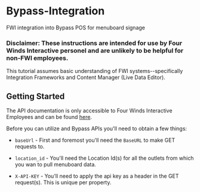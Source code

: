 # Bypass-Integration
 FWI integration into Bypass POS for menuboard signage

### **Disclaimer:** These instructions are intended for use by Four Winds Interactive personel and are unlikely to be helpful for non-FWI employees.  

This tutorial assumes basic understanding of FWI systems--specifically Integration Frameworks and Content Manager (Live Data Editor).

## Getting Started

The API documentation is only accessible to Four Winds Interactive Employees and can be found [here](https://fourwindsinteractivehq-my.sharepoint.com/:u:/g/personal/will_karges_fourwindsinteractive_com/Ee7Tov4h0IlFpikTidP4UWUBiB4ITTSOEaC-13saXq4YDg?e=pP7Q9R).

Before you can utilize and Bypass APIs you'll need to obtain a few things:


* `baseUrl` - First and foremost you'll need the `BaseURL` to make GET requests to.

* `location_id` - You'll need the Location Id(s) for all the outlets from which you wan to pull menuboard data.

* `X-API-KEY` - You'll need to apply the api key as a header in the GET request(s).  This is unique per property.



